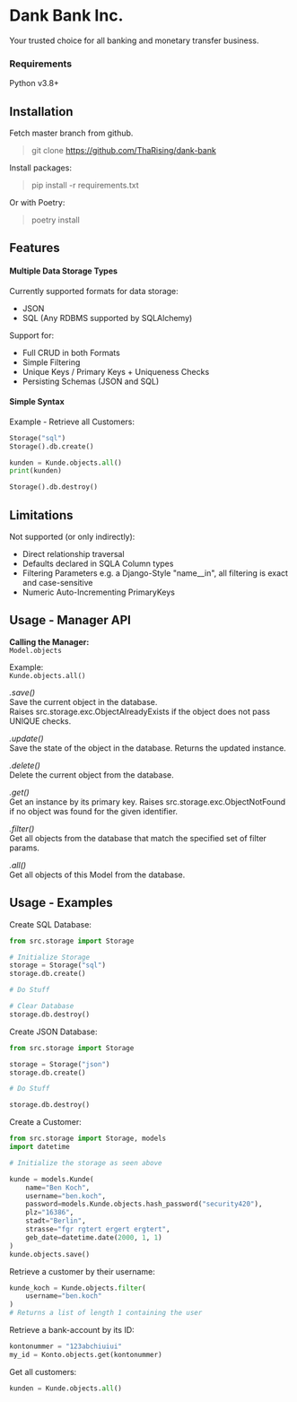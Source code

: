 # Dank Bank Inc.

Your trusted choice for all
banking and monetary transfer
business.

### Requirements

Python v3.8+

## Installation
Fetch master branch from github. 
> git clone https://github.com/ThaRising/dank-bank

Install packages:
>pip install -r requirements.txt

Or with Poetry:
>poetry install

## Features

#### Multiple Data Storage Types

Currently supported formats for
data storage:
- JSON
- SQL (Any RDBMS supported by SQLAlchemy)

Support for:
- Full CRUD in both Formats
- Simple Filtering
- Unique Keys / Primary Keys + Uniqueness Checks
- Persisting Schemas (JSON and SQL)

#### Simple Syntax

Example - Retrieve all Customers:
````python
Storage("sql")
Storage().db.create()

kunden = Kunde.objects.all()
print(kunden)

Storage().db.destroy()
````

## Limitations

Not supported (or only indirectly):
- Direct relationship traversal
- Defaults declared in SQLA Column types
- Filtering Parameters e.g. a Django-Style
"name__in", all filtering is exact and
case-sensitive
- Numeric Auto-Incrementing PrimaryKeys

## Usage - Manager API

**Calling the Manager:**  
``Model.objects``

Example:  
``Kunde.objects.all()``

*.save()*  
Save the current object in the database.  
Raises src.storage.exc.ObjectAlreadyExists
if the object does not pass UNIQUE checks.

*.update()*  
Save the state of the object in the database.
Returns the updated instance.

*.delete()*  
Delete the current object from the database.

*.get()*  
Get an instance by its primary key.
Raises src.storage.exc.ObjectNotFound
if no object was found for the given identifier.

*.filter()*  
Get all objects from the database that match
the specified set of filter params.

*.all()*  
Get all objects of this Model from the database.

## Usage - Examples

Create SQL Database:
````python
from src.storage import Storage

# Initialize Storage
storage = Storage("sql")
storage.db.create()

# Do Stuff

# Clear Database
storage.db.destroy()
````

Create JSON Database:
````python
from src.storage import Storage

storage = Storage("json")
storage.db.create()

# Do Stuff

storage.db.destroy()
````

Create a Customer:
````python
from src.storage import Storage, models
import datetime

# Initialize the storage as seen above

kunde = models.Kunde(
    name="Ben Koch",
    username="ben.koch",
    password=models.Kunde.objects.hash_password("security420"),
    plz="16386",
    stadt="Berlin",
    strasse="fgr rgtert ergert ergtert",
    geb_date=datetime.date(2000, 1, 1)
)
kunde.objects.save()
````

Retrieve a customer by their username:
````python
kunde_koch = Kunde.objects.filter(
    username="ben.koch"
)
# Returns a list of length 1 containing the user
````

Retrieve a bank-account by its ID:
````python
kontonummer = "123abchiuiui"
my_id = Konto.objects.get(kontonummer)
````

Get all customers:
````python
kunden = Kunde.objects.all()
````
